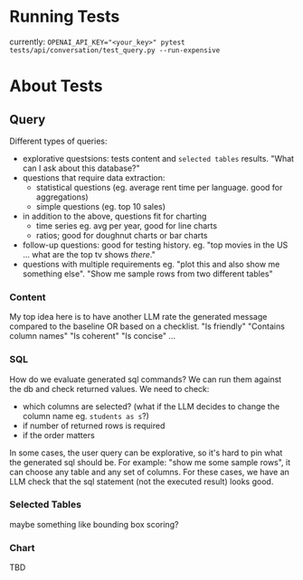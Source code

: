 # Running Tests

currently: `OPENAI_API_KEY="<your_key>" pytest tests/api/conversation/test_query.py --run-expensive`
# About Tests

## Query

Different types of queries:
- explorative questsions: tests content and `selected tables` results. "What can I ask about this database?"
- questions that require data extraction:
  - statistical questions (eg. average rent time per language. good for aggregations)
  - simple questions (eg. top 10 sales)
- in addition to the above, questions fit for charting
  - time series eg. avg per year, good for line charts
  - ratios; good for doughnut charts or bar charts
- follow-up questions: good for testing history. eg. "top movies in the US ... what are the top tv shows *there*."
- questions with multiple requirements eg. "plot this and also show me something else". "Show me sample rows from two different tables"

### Content

My top idea here is to have another LLM rate the generated message compared to the baseline OR based on a checklist.
"Is friendly" "Contains column names" "Is coherent"  "Is concise" ...

### SQL

How do we evaluate generated sql commands? We can run them against the db and check returned values. We need to check:

- which columns are selected? (what if the LLM decides to change the column name eg. `students as s`?)
- if number of returned rows is required
- if the order matters

In some cases, the user query can be explorative, so it's hard to pin what the generated sql should be. For example: "show me some sample rows", it can choose any table and any set of columns. For these cases, we have an LLM check that the sql statement (not the executed result) looks good.

### Selected Tables

maybe something like bounding box scoring?

### Chart

TBD
